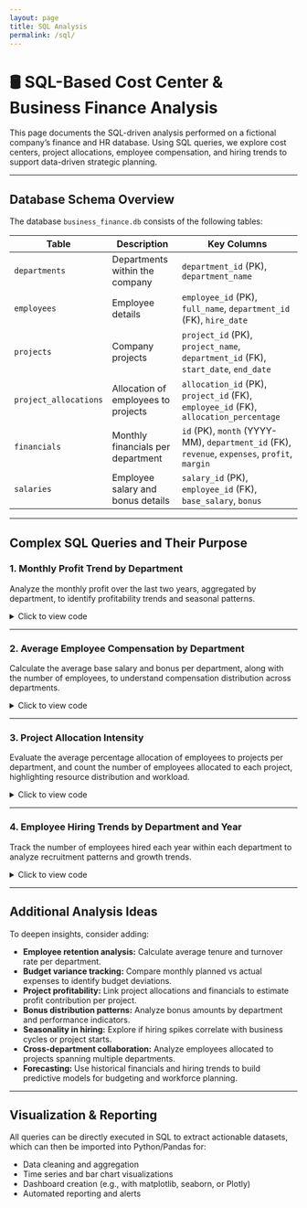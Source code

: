 ```yaml
---
layout: page
title: SQL Analysis
permalink: /sql/
---
```


# 🛢 SQL-Based Cost Center & Business Finance Analysis

This page documents the SQL-driven analysis performed on a fictional company’s finance and HR database. Using SQL queries, we explore cost centers, project allocations, employee compensation, and hiring trends to support data-driven strategic planning.

---

## Database Schema Overview

The database `business_finance.db` consists of the following tables:

| Table               | Description                                         | Key Columns                                 |
|---------------------|-----------------------------------------------------|---------------------------------------------|
| `departments`       | Departments within the company                       | `department_id` (PK), `department_name`     |
| `employees`         | Employee details                                     | `employee_id` (PK), `full_name`, `department_id` (FK), `hire_date` |
| `projects`          | Company projects                                     | `project_id` (PK), `project_name`, `department_id` (FK), `start_date`, `end_date` |
| `project_allocations` | Allocation of employees to projects                 | `allocation_id` (PK), `project_id` (FK), `employee_id` (FK), `allocation_percentage` |
| `financials`        | Monthly financials per department                     | `id` (PK), `month` (YYYY-MM), `department_id` (FK), `revenue`, `expenses`, `profit`, `margin` |
| `salaries`          | Employee salary and bonus details                     | `salary_id` (PK), `employee_id` (FK), `base_salary`, `bonus` |

---

## Complex SQL Queries and Their Purpose

### 1. Monthly Profit Trend by Department

Analyze the monthly profit over the last two years, aggregated by department, to identify profitability trends and seasonal patterns.

<details>
<summary>Click to view code</summary>
<pre class="overflow-x-auto bg-gray-800 text-green-400 p-4 rounded-md text-sm font-mono"><code class="language-sql">
SELECT
    month,
    d.department_name,
    SUM(financials.profit) AS total_profit
FROM financials
JOIN departments d ON financials.department_id = d.department_id
GROUP BY month, d.department_name
ORDER BY month, d.department_name;
</code></pre>
</details>

---

### 2. Average Employee Compensation by Department

Calculate the average base salary and bonus per department, along with the number of employees, to understand compensation distribution across departments.

<details>
<summary>Click to view code</summary>
<pre class="overflow-x-auto bg-gray-800 text-green-400 p-4 rounded-md text-sm font-mono"><code class="language-sql">
SELECT
    d.department_name,
    AVG(s.base_salary) AS avg_base_salary,
    AVG(s.bonus) AS avg_bonus,
    COUNT(e.employee_id) AS num_employees
FROM salaries s
JOIN employees e ON s.employee_id = e.employee_id
JOIN departments d ON e.department_id = d.department_id
GROUP BY d.department_name
ORDER BY avg_base_salary DESC;
</code></pre>
</details>

---

### 3. Project Allocation Intensity

Evaluate the average percentage allocation of employees to projects per department, and count the number of employees allocated to each project, highlighting resource distribution and workload.

<details>
<summary>Click to view code</summary>
<pre class="overflow-x-auto bg-gray-800 text-green-400 p-4 rounded-md text-sm font-mono"><code class="language-sql">
SELECT
    d.department_name,
    p.project_name,
    AVG(pa.allocation_percentage) AS avg_allocation_percentage,
    COUNT(pa.employee_id) AS num_employees_allocated
FROM project_allocations pa
JOIN projects p ON pa.project_id = p.project_id
JOIN departments d ON p.department_id = d.department_id
GROUP BY d.department_name, p.project_name
ORDER BY d.department_name, avg_allocation_percentage DESC;
</code></pre>
</details>

---

### 4. Employee Hiring Trends by Department and Year

Track the number of employees hired each year within each department to analyze recruitment patterns and growth trends.

<details>
<summary>Click to view code</summary>
<pre class="overflow-x-auto bg-gray-800 text-green-400 p-4 rounded-md text-sm font-mono"><code class="language-sql">
SELECT
    d.department_name,
    STRFTIME('%Y', e.hire_date) AS hire_year,
    COUNT(e.employee_id) AS num_hired
FROM employees e
JOIN departments d ON e.department_id = d.department_id
GROUP BY d.department_name, hire_year
ORDER BY d.department_name, hire_year;
</code></pre>
</details>

---

## Additional Analysis Ideas

To deepen insights, consider adding:

- **Employee retention analysis:** Calculate average tenure and turnover rate per department.
- **Budget variance tracking:** Compare monthly planned vs actual expenses to identify budget deviations.
- **Project profitability:** Link project allocations and financials to estimate profit contribution per project.
- **Bonus distribution patterns:** Analyze bonus amounts by department and performance indicators.
- **Seasonality in hiring:** Explore if hiring spikes correlate with business cycles or project starts.
- **Cross-department collaboration:** Analyze employees allocated to projects spanning multiple departments.
- **Forecasting:** Use historical financials and hiring trends to build predictive models for budgeting and workforce planning.

---

## Visualization & Reporting

All queries can be directly executed in SQL to extract actionable datasets, which can then be imported into Python/Pandas for:

- Data cleaning and aggregation
- Time series and bar chart visualizations
- Dashboard creation (e.g., with matplotlib, seaborn, or Plotly)
- Automated reporting and alerts
